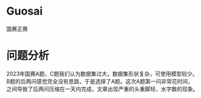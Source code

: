 # Guosai
国赛正赛
# 问题分析
2023年国赛A题，C题我们认为数据集过大，数据集形状复杂，可使用模型较少。B题的后两问感觉完全没有思路，于是选择了A题。这次A题第一问非常花时间，之间导致了后两问压缩在一天内完成，文章出现严重的头重脚轻，水字数的现象。
